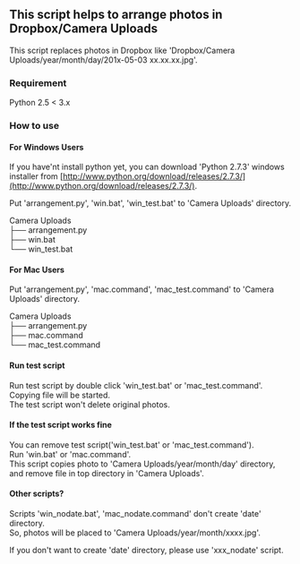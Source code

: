 ## This script helps to arrange photos in Dropbox/Camera Uploads

This script replaces photos in Dropbox like 'Dropbox/Camera Uploads/year/month/day/201x-05-03 xx.xx.xx.jpg'.

### Requirement

Python 2.5 < 3.x

### How to use

#### For Windows Users

If you have'nt install python yet,
you can download 'Python 2.7.3' windows installer from [http://www.python.org/download/releases/2.7.3/](http://www.python.org/download/releases/2.7.3/).

Put 'arrangement.py', 'win.bat', 'win_test.bat' to 'Camera Uploads' directory.

Camera Uploads  
├── arrangement.py  
├── win.bat  
└── win_test.bat  

#### For Mac Users

Put 'arrangement.py', 'mac.command', 'mac_test.command' to 'Camera Uploads' directory.

Camera Uploads  
├── arrangement.py  
├── mac.command  
└── mac_test.command  

#### Run test script

Run test script by double click 'win_test.bat' or 'mac_test.command'.  
Copying file will be started.  
The test script won't delete original photos.

#### If the test script works fine

You can remove test script('win_test.bat' or 'mac_test.command').  
Run 'win.bat' or 'mac.command'.  
This script copies photo to 'Camera Uploads/year/month/day' directory,  
and remove file in top directory in 'Camera Uploads'.

#### Other scripts?

Scripts 'win_nodate.bat', 'mac_nodate.command' don't create 'date' directory.  
So, photos will be placed to 'Camera Uploads/year/month/xxxx.jpg'.

If you don't want to create 'date' directory, please use 'xxx_nodate' script.
